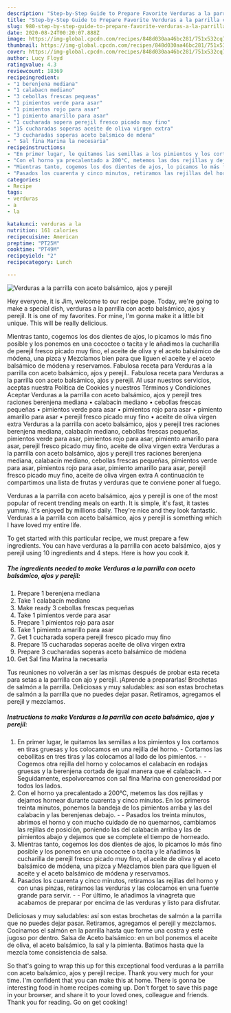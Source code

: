 ```yaml
---
description: "Step-by-Step Guide to Prepare Favorite Verduras a la parrilla con aceto balsámico, ajos y perejil"
title: "Step-by-Step Guide to Prepare Favorite Verduras a la parrilla con aceto balsámico, ajos y perejil"
slug: 980-step-by-step-guide-to-prepare-favorite-verduras-a-la-parrilla-con-aceto-balsamico-ajos-y-perejil
date: 2020-08-24T00:20:07.888Z
image: https://img-global.cpcdn.com/recipes/848d030aa46bc281/751x532cq70/verduras-a-la-parrilla-con-aceto-balsamico-ajos-y-perejil-foto-principal.jpg
thumbnail: https://img-global.cpcdn.com/recipes/848d030aa46bc281/751x532cq70/verduras-a-la-parrilla-con-aceto-balsamico-ajos-y-perejil-foto-principal.jpg
cover: https://img-global.cpcdn.com/recipes/848d030aa46bc281/751x532cq70/verduras-a-la-parrilla-con-aceto-balsamico-ajos-y-perejil-foto-principal.jpg
author: Lucy Floyd
ratingvalue: 4.3
reviewcount: 18369
recipeingredient:
- "1 berenjena mediana"
- "1 calabacn mediano"
- "3 cebollas frescas pequeas"
- "1 pimientos verde para asar"
- "1 pimientos rojo para asar"
- "1 pimiento amarillo para asar"
- "1 cucharada sopera perejil fresco picado muy fino"
- "15 cucharadas soperas aceite de oliva virgen extra"
- "3 cucharadas soperas aceto balsmico de mdena"
- " Sal fina Marina la necesaria"
recipeinstructions:
- "En primer lugar, le quitamos las semillas a los pimientos y los cortamos en tiras gruesas y los colocamos en una rejilla del horno.  Cortamos las cebollitas en tres tiras y las colocamos al lado de los pimientos.   Cogemos otra rejilla del horno y colocamos el calabacín en rodajas gruesas y la berenjena cortada de igual manera que el calabacín.   Seguidamente, espolvoreamos con sal fina Marina con generosidad por todos los lados."
- "Con el horno ya precalentado a 200°C, metemos las dos rejillas y dejamos hornear durante cuarenta y cinco minutos. En los primeros treinta minutos, ponemos la bandeja de los pimientos arriba y las del calabacín y las berenjenas debajo.   Pasados los treinta minutos, abrimos el horno y con mucho cuidado de no quemarnos, cambiamos las rejillas de posición, poniendo las del calabacín arriba y las de pimientos abajo y dejamos que se complete el tiempo de horneado."
- "Mientras tanto, cogemos los dos dientes de ajos, lo picamos lo más fino posible y los ponemos en una cococtee o tacita y le añadimos la cucharilla de perejil fresco picado muy fino, el aceite de oliva y el aceto balsámico de módena, una pizca y Mezclamos bien para que liguen el aceite y el aceto balsámico de módena y reservamos."
- "Pasados los cuarenta y cinco minutos, retiramos las rejillas del horno y con unas pinzas, retiramos las verduras y las colocamos en una fuente grande para servir.   Por último, le añadimos la vinagreta que acabamos de preparar por encima de las verduras y listo para disfrutar."
categories:
- Recipe
tags:
- verduras
- a
- la

katakunci: verduras a la 
nutrition: 161 calories
recipecuisine: American
preptime: "PT25M"
cooktime: "PT49M"
recipeyield: "2"
recipecategory: Lunch

---
```



![Verduras a la parrilla con aceto balsámico, ajos y perejil](https://img-global.cpcdn.com/recipes/848d030aa46bc281/751x532cq70/verduras-a-la-parrilla-con-aceto-balsamico-ajos-y-perejil-foto-principal.jpg)

Hey everyone, it is Jim, welcome to our recipe page. Today, we're going to make a special dish, verduras a la parrilla con aceto balsámico, ajos y perejil. It is one of my favorites. For mine, I'm gonna make it a little bit unique. This will be really delicious.

Mientras tanto, cogemos los dos dientes de ajos, lo picamos lo más fino posible y los ponemos en una cococtee o tacita y le añadimos la cucharilla de perejil fresco picado muy fino, el aceite de oliva y el aceto balsámico de módena, una pizca y Mezclamos bien para que liguen el aceite y el aceto balsámico de módena y reservamos. Fabulosa receta para Verduras a la parrilla con aceto balsámico, ajos y perejil.. Fabulosa receta para Verduras a la parrilla con aceto balsámico, ajos y perejil. Al usar nuestros servicios, aceptas nuestra Política de Cookies y nuestros Términos y Condiciones Aceptar Verduras a la parrilla con aceto balsámico, ajos y perejil tres raciones berenjena mediana • calabacín mediano • cebollas frescas pequeñas • pimientos verde para asar • pimientos rojo para asar • pimiento amarillo para asar • perejil fresco picado muy fino • aceite de oliva virgen extra Verduras a la parrilla con aceto balsámico, ajos y perejil tres raciones berenjena mediana, calabacín mediano, cebollas frescas pequeñas, pimientos verde para asar, pimientos rojo para asar, pimiento amarillo para asar, perejil fresco picado muy fino, aceite de oliva virgen extra Verduras a la parrilla con aceto balsámico, ajos y perejil tres raciones berenjena mediana, calabacín mediano, cebollas frescas pequeñas, pimientos verde para asar, pimientos rojo para asar, pimiento amarillo para asar, perejil fresco picado muy fino, aceite de oliva virgen extra A continuación te compartimos una lista de frutas y verduras que te conviene poner al fuego.

Verduras a la parrilla con aceto balsámico, ajos y perejil is one of the most popular of recent trending meals on earth. It is simple, it's fast, it tastes yummy. It's enjoyed by millions daily. They're nice and they look fantastic. Verduras a la parrilla con aceto balsámico, ajos y perejil is something which I have loved my entire life.


To get started with this particular recipe, we must prepare a few ingredients. You can have verduras a la parrilla con aceto balsámico, ajos y perejil using 10 ingredients and 4 steps. Here is how you cook it.

<!--inarticleads1-->

##### The ingredients needed to make Verduras a la parrilla con aceto balsámico, ajos y perejil:

1. Prepare 1 berenjena mediana
1. Take 1 calabacín mediano
1. Make ready 3 cebollas frescas pequeñas
1. Take 1 pimientos verde para asar
1. Prepare 1 pimientos rojo para asar
1. Take 1 pimiento amarillo para asar
1. Get 1 cucharada sopera perejil fresco picado muy fino
1. Prepare 15 cucharadas soperas aceite de oliva virgen extra
1. Prepare 3 cucharadas soperas aceto balsámico de módena
1. Get  Sal fina Marina la necesaria


Tus reuniones no volverán a ser las mismas después de probar esta receta para setas a la parrilla con ajo y perejil. ¡Aprende a prepararlas! Brochetas de salmón a la parrilla. Deliciosas y muy saludables: así son estas brochetas de salmón a la parrilla que no puedes dejar pasar. Retiramos, agregamos el perejil y mezclamos. 

<!--inarticleads2-->

##### Instructions to make Verduras a la parrilla con aceto balsámico, ajos y perejil:

1. En primer lugar, le quitamos las semillas a los pimientos y los cortamos en tiras gruesas y los colocamos en una rejilla del horno.  - Cortamos las cebollitas en tres tiras y las colocamos al lado de los pimientos.  -  - Cogemos otra rejilla del horno y colocamos el calabacín en rodajas gruesas y la berenjena cortada de igual manera que el calabacín.  -  - Seguidamente, espolvoreamos con sal fina Marina con generosidad por todos los lados.
1. Con el horno ya precalentado a 200°C, metemos las dos rejillas y dejamos hornear durante cuarenta y cinco minutos. En los primeros treinta minutos, ponemos la bandeja de los pimientos arriba y las del calabacín y las berenjenas debajo.  -  - Pasados los treinta minutos, abrimos el horno y con mucho cuidado de no quemarnos, cambiamos las rejillas de posición, poniendo las del calabacín arriba y las de pimientos abajo y dejamos que se complete el tiempo de horneado.
1. Mientras tanto, cogemos los dos dientes de ajos, lo picamos lo más fino posible y los ponemos en una cococtee o tacita y le añadimos la cucharilla de perejil fresco picado muy fino, el aceite de oliva y el aceto balsámico de módena, una pizca y Mezclamos bien para que liguen el aceite y el aceto balsámico de módena y reservamos.
1. Pasados los cuarenta y cinco minutos, retiramos las rejillas del horno y con unas pinzas, retiramos las verduras y las colocamos en una fuente grande para servir.  -  - Por último, le añadimos la vinagreta que acabamos de preparar por encima de las verduras y listo para disfrutar.


Deliciosas y muy saludables: así son estas brochetas de salmón a la parrilla que no puedes dejar pasar. Retiramos, agregamos el perejil y mezclamos. Cocinamos el salmón en la parrilla hasta que forme una costra y esté jugoso por dentro. Salsa de Aceto balsámico: en un bol ponemos el aceite de oliva, el aceto balsámico, la sal y la pimienta. Batimos hasta que la mezcla tome consistencia de salsa. 

So that's going to wrap this up for this exceptional food verduras a la parrilla con aceto balsámico, ajos y perejil recipe. Thank you very much for your time. I'm confident that you can make this at home. There is gonna be interesting food in home recipes coming up. Don't forget to save this page in your browser, and share it to your loved ones, colleague and friends. Thank you for reading. Go on get cooking!
